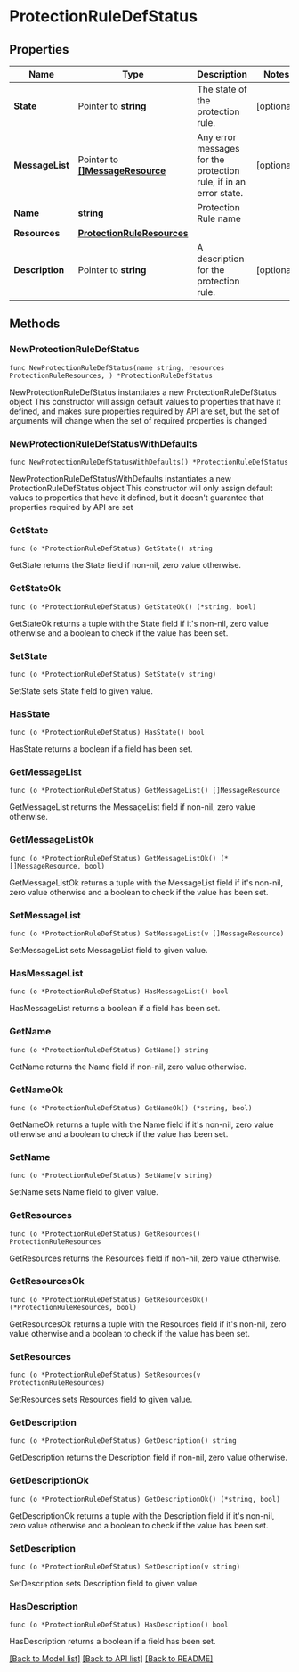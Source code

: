 # ProtectionRuleDefStatus

## Properties

Name | Type | Description | Notes
------------ | ------------- | ------------- | -------------
**State** | Pointer to **string** | The state of the protection rule. | [optional] 
**MessageList** | Pointer to [**[]MessageResource**](MessageResource.md) | Any error messages for the protection rule, if in an error state.  | [optional] 
**Name** | **string** | Protection Rule name | 
**Resources** | [**ProtectionRuleResources**](ProtectionRuleResources.md) |  | 
**Description** | Pointer to **string** | A description for the protection rule. | [optional] 

## Methods

### NewProtectionRuleDefStatus

`func NewProtectionRuleDefStatus(name string, resources ProtectionRuleResources, ) *ProtectionRuleDefStatus`

NewProtectionRuleDefStatus instantiates a new ProtectionRuleDefStatus object
This constructor will assign default values to properties that have it defined,
and makes sure properties required by API are set, but the set of arguments
will change when the set of required properties is changed

### NewProtectionRuleDefStatusWithDefaults

`func NewProtectionRuleDefStatusWithDefaults() *ProtectionRuleDefStatus`

NewProtectionRuleDefStatusWithDefaults instantiates a new ProtectionRuleDefStatus object
This constructor will only assign default values to properties that have it defined,
but it doesn't guarantee that properties required by API are set

### GetState

`func (o *ProtectionRuleDefStatus) GetState() string`

GetState returns the State field if non-nil, zero value otherwise.

### GetStateOk

`func (o *ProtectionRuleDefStatus) GetStateOk() (*string, bool)`

GetStateOk returns a tuple with the State field if it's non-nil, zero value otherwise
and a boolean to check if the value has been set.

### SetState

`func (o *ProtectionRuleDefStatus) SetState(v string)`

SetState sets State field to given value.

### HasState

`func (o *ProtectionRuleDefStatus) HasState() bool`

HasState returns a boolean if a field has been set.

### GetMessageList

`func (o *ProtectionRuleDefStatus) GetMessageList() []MessageResource`

GetMessageList returns the MessageList field if non-nil, zero value otherwise.

### GetMessageListOk

`func (o *ProtectionRuleDefStatus) GetMessageListOk() (*[]MessageResource, bool)`

GetMessageListOk returns a tuple with the MessageList field if it's non-nil, zero value otherwise
and a boolean to check if the value has been set.

### SetMessageList

`func (o *ProtectionRuleDefStatus) SetMessageList(v []MessageResource)`

SetMessageList sets MessageList field to given value.

### HasMessageList

`func (o *ProtectionRuleDefStatus) HasMessageList() bool`

HasMessageList returns a boolean if a field has been set.

### GetName

`func (o *ProtectionRuleDefStatus) GetName() string`

GetName returns the Name field if non-nil, zero value otherwise.

### GetNameOk

`func (o *ProtectionRuleDefStatus) GetNameOk() (*string, bool)`

GetNameOk returns a tuple with the Name field if it's non-nil, zero value otherwise
and a boolean to check if the value has been set.

### SetName

`func (o *ProtectionRuleDefStatus) SetName(v string)`

SetName sets Name field to given value.


### GetResources

`func (o *ProtectionRuleDefStatus) GetResources() ProtectionRuleResources`

GetResources returns the Resources field if non-nil, zero value otherwise.

### GetResourcesOk

`func (o *ProtectionRuleDefStatus) GetResourcesOk() (*ProtectionRuleResources, bool)`

GetResourcesOk returns a tuple with the Resources field if it's non-nil, zero value otherwise
and a boolean to check if the value has been set.

### SetResources

`func (o *ProtectionRuleDefStatus) SetResources(v ProtectionRuleResources)`

SetResources sets Resources field to given value.


### GetDescription

`func (o *ProtectionRuleDefStatus) GetDescription() string`

GetDescription returns the Description field if non-nil, zero value otherwise.

### GetDescriptionOk

`func (o *ProtectionRuleDefStatus) GetDescriptionOk() (*string, bool)`

GetDescriptionOk returns a tuple with the Description field if it's non-nil, zero value otherwise
and a boolean to check if the value has been set.

### SetDescription

`func (o *ProtectionRuleDefStatus) SetDescription(v string)`

SetDescription sets Description field to given value.

### HasDescription

`func (o *ProtectionRuleDefStatus) HasDescription() bool`

HasDescription returns a boolean if a field has been set.


[[Back to Model list]](../README.md#documentation-for-models) [[Back to API list]](../README.md#documentation-for-api-endpoints) [[Back to README]](../README.md)


